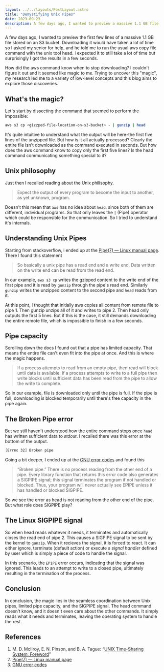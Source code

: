 ```yaml
---
layout: ../../layouts/PostLayout.astro
title: "Demystifying Unix Pipes"
date: 2023-09-23
description: A few days ago, I wanted to preview a massive 1.1 GB file stored on an S3 bucket. Downloading it would take a lot of time so I asked my senior for help, and he told me to run the usual aws copy file command with the unix tool head. I received the results within seconds, but the underlying process was not intuitive to me. Trying to uncover this magic ...
---
```


A few days ago, I wanted to preview the first few lines of a massive 1.1 GB file stored on an S3 bucket. Downloading it would have taken a lot of time so I asked my senior for help, and he told me to run the usual aws copy file command with the unix tool head. I expected it to still take a lot of time but surprisingly I got the results in a few seconds.

How did the aws command know when to stop downloading? I couldn't figure it out and it seemed like magic to me. Trying to uncover this "magic", my research led me to a variety of low-level concepts  and this blog aims to explore those discoveries.

## What's the magic?

Let's start by dissecting the command that seemed to perform the impossible:
```bash
aws s3 cp <gizzped-file-location-on-s3-bucket> - | gunzip | head

```

It's quite intuitive to understand what the output will be here-the first five lines of the unzipped file. But how is it all actually processed? Clearly the entire file isn't downloaded as the command executed in seconds. But how does the aws command know to copy only the first five lines? Is the head command communicating something special to it?

## Unix philosophy

Just then I recalled reading about the Unix philisophy.

> Expect the output of every program to become the input to another, as yet
unknown, program.

Doesn't this mean that `aws` has no idea about `head`, since both of them are different, individual programs. So that only leaves the `|` (Pipe) operator which could be responsible for the communication. So I tried to understand it's internals.

## Understanding Unix Pipes

Starting from stackoverflow, I ended up at the [Pipe(7) — Linux manual page](https://man7.org/linux/man-pages/man7/pipe.7.html). There I found this statement

> So basically a unix pipe has a read end and a write end. Data written on the write end can be read from the read end. 

In our example, `aws s3 cp` writes the gzipped content to the write end of the first pipe and it is read by `gunzip` through the pipe's read end. Similarly `gunzip` writes the unzipped content to the second pipe and `head` reads from it.

At this point, I thought that initially aws copies all content from remote file to pipe 1. Then gunzip unzips all of it and writes to pipe 2. Then head only outputs the first 5 lines. But if this is the case, it still demands downloading the entire remote file, which is impossible to finish in a few seconds.

## Pipe capacity

Scrolling down the docs I found out that a pipe has limited capacity. That means the entire file can't even fit into the pipe at once. And this is where the magic happens. 

> If a process attempts to read from an empty pipe, then read will block until data is available.  If a process attempts to write to a full pipe then write blocks until sufficient data has been read from the pipe to allow the write to complete.

So in our example, file is downloaded only until the pipe is full. If the pipe is full, downloading is blocked temporarily until there's free capacity in the pipe again. 

## The Broken Pipe error

But we still haven't understood how the entire command stops once `head` has written sufficient data to *stdout*. I recalled there was this error at the bottom of the output.

```bash
[Errno 32] Broken pipe
```

Going a bit deeper, I ended up at the [GNU error codes](https://www.gnu.org/software/libc/manual/html_mono/libc.html#Error-Codes) and found this

> “Broken pipe.” There is no process reading from the other end of a pipe. Every library function that returns this error code also generates a SIGPIPE signal; this signal terminates the program if not handled or blocked. Thus, your program will never actually see EPIPE unless it has handled or blocked SIGPIPE. 

So we see the error as head is not reading from the other end of the pipe. But what role does SIGPIPE play?

## The Linux SIGPIPE signal

So when head reads whatever it needs, it terminates and automatically closes the read end of pipe 2. This causes a SIGPIPE signal to be sent by the kernel to `gunzip`. When it recieves the signal, it is forced to react. It can either ignore, terminate (default action) or execute a *signal handler* defined by user which is simply a piece of code to handle the signal. 

In this scenario, the `EPIPE` error occurs, indicating that the signal was ignored. This leads to an attempt to write to a closed pipe, ultimately resulting in the termination of the process.

## Conclusion

In conclusion, the magic lies in the seamless coordination between Unix pipes, limited pipe capacity, and the SIGPIPE signal. The head command doesn't know, and it doesn't even care about the other commands. It simply reads what it needs and terminates, leaving the operating system to handle the rest.

## References

1. M. D. McIlroy, E. N. Pinson, and B. A. Tague: “[UNIX Time-Sharing System:
Foreword](https://archive.org/details/bstj57-6-1899/page/n3/mode/1up)”
2. [Pipe(7) — Linux manual page](https://man7.org/linux/man-pages/man7/pipe.7.html)
3. [GNU error codes](https://www.gnu.org/software/libc/manual/html_mono/libc.html#Error-Codes)